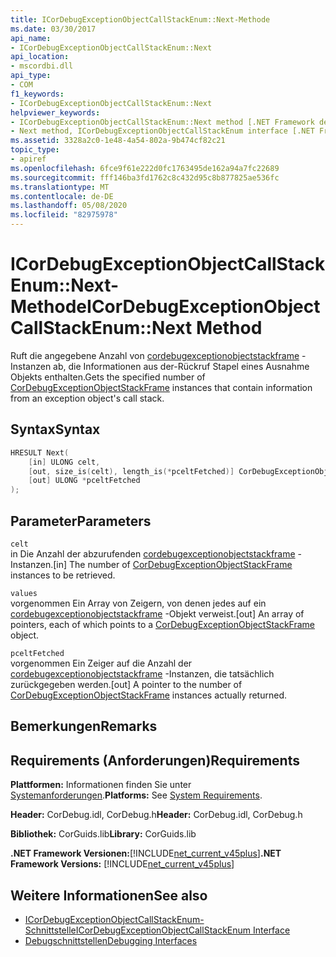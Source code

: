 ```yaml
---
title: ICorDebugExceptionObjectCallStackEnum::Next-Methode
ms.date: 03/30/2017
api_name:
- ICorDebugExceptionObjectCallStackEnum::Next
api_location:
- mscordbi.dll
api_type:
- COM
f1_keywords:
- ICorDebugExceptionObjectCallStackEnum::Next
helpviewer_keywords:
- ICorDebugExceptionObjectCallStackEnum::Next method [.NET Framework debugging]
- Next method, ICorDebugExceptionObjectCallStackEnum interface [.NET Framework debugging]
ms.assetid: 3328a2c0-1e48-4a54-802a-9b474cf82c21
topic_type:
- apiref
ms.openlocfilehash: 6fce9f61e222d0fc1763495de162a94a7fc22689
ms.sourcegitcommit: fff146ba3fd1762c8c432d95c8b877825ae536fc
ms.translationtype: MT
ms.contentlocale: de-DE
ms.lasthandoff: 05/08/2020
ms.locfileid: "82975978"
---
```

# <a name="icordebugexceptionobjectcallstackenumnext-method"></a><span data-ttu-id="8efa6-102">ICorDebugExceptionObjectCallStackEnum::Next-Methode</span><span class="sxs-lookup"><span data-stu-id="8efa6-102">ICorDebugExceptionObjectCallStackEnum::Next Method</span></span>
<span data-ttu-id="8efa6-103">Ruft die angegebene Anzahl von [cordebugexceptionobjectstackframe](cordebugexceptionobjectstackframe-structure.md) -Instanzen ab, die Informationen aus der-Rückruf Stapel eines Ausnahme Objekts enthalten.</span><span class="sxs-lookup"><span data-stu-id="8efa6-103">Gets the specified number of [CorDebugExceptionObjectStackFrame](cordebugexceptionobjectstackframe-structure.md) instances that contain information from an exception object's call stack.</span></span>  
  
## <a name="syntax"></a><span data-ttu-id="8efa6-104">Syntax</span><span class="sxs-lookup"><span data-stu-id="8efa6-104">Syntax</span></span>  
  
```cpp  
HRESULT Next(  
    [in] ULONG celt,  
    [out, size_is(celt), length_is(*pceltFetched)] CorDebugExceptionObjectStackFrame values[],  
    [out] ULONG *pceltFetched  
);  
```  
  
## <a name="parameters"></a><span data-ttu-id="8efa6-105">Parameter</span><span class="sxs-lookup"><span data-stu-id="8efa6-105">Parameters</span></span>  
 `celt`  
 <span data-ttu-id="8efa6-106">in Die Anzahl der abzurufenden [cordebugexceptionobjectstackframe](cordebugexceptionobjectstackframe-structure.md) -Instanzen.</span><span class="sxs-lookup"><span data-stu-id="8efa6-106">[in] The number of [CorDebugExceptionObjectStackFrame](cordebugexceptionobjectstackframe-structure.md) instances to be retrieved.</span></span>  
  
 `values`  
 <span data-ttu-id="8efa6-107">vorgenommen Ein Array von Zeigern, von denen jedes auf ein [cordebugexceptionobjectstackframe](cordebugexceptionobjectstackframe-structure.md) -Objekt verweist.</span><span class="sxs-lookup"><span data-stu-id="8efa6-107">[out] An array of pointers, each of which points to a [CorDebugExceptionObjectStackFrame](cordebugexceptionobjectstackframe-structure.md) object.</span></span>  
  
 `pceltFetched`  
 <span data-ttu-id="8efa6-108">vorgenommen Ein Zeiger auf die Anzahl der [cordebugexceptionobjectstackframe](cordebugexceptionobjectstackframe-structure.md) -Instanzen, die tatsächlich zurückgegeben werden.</span><span class="sxs-lookup"><span data-stu-id="8efa6-108">[out] A pointer to the number of [CorDebugExceptionObjectStackFrame](cordebugexceptionobjectstackframe-structure.md) instances actually returned.</span></span>  
  
## <a name="remarks"></a><span data-ttu-id="8efa6-109">Bemerkungen</span><span class="sxs-lookup"><span data-stu-id="8efa6-109">Remarks</span></span>  
  
## <a name="requirements"></a><span data-ttu-id="8efa6-110">Requirements (Anforderungen)</span><span class="sxs-lookup"><span data-stu-id="8efa6-110">Requirements</span></span>  
 <span data-ttu-id="8efa6-111">**Plattformen:** Informationen finden Sie unter [Systemanforderungen](../../get-started/system-requirements.md).</span><span class="sxs-lookup"><span data-stu-id="8efa6-111">**Platforms:** See [System Requirements](../../get-started/system-requirements.md).</span></span>  
  
 <span data-ttu-id="8efa6-112">**Header:** CorDebug.idl, CorDebug.h</span><span class="sxs-lookup"><span data-stu-id="8efa6-112">**Header:** CorDebug.idl, CorDebug.h</span></span>  
  
 <span data-ttu-id="8efa6-113">**Bibliothek:** CorGuids.lib</span><span class="sxs-lookup"><span data-stu-id="8efa6-113">**Library:** CorGuids.lib</span></span>  
  
 <span data-ttu-id="8efa6-114">**.NET Framework Versionen:**[!INCLUDE[net_current_v45plus](../../../../includes/net-current-v45plus-md.md)]</span><span class="sxs-lookup"><span data-stu-id="8efa6-114">**.NET Framework Versions:** [!INCLUDE[net_current_v45plus](../../../../includes/net-current-v45plus-md.md)]</span></span>  
  
## <a name="see-also"></a><span data-ttu-id="8efa6-115">Weitere Informationen</span><span class="sxs-lookup"><span data-stu-id="8efa6-115">See also</span></span>

- [<span data-ttu-id="8efa6-116">ICorDebugExceptionObjectCallStackEnum-Schnittstelle</span><span class="sxs-lookup"><span data-stu-id="8efa6-116">ICorDebugExceptionObjectCallStackEnum Interface</span></span>](icordebugexceptionobjectcallstackenum-interface.md)
- [<span data-ttu-id="8efa6-117">Debugschnittstellen</span><span class="sxs-lookup"><span data-stu-id="8efa6-117">Debugging Interfaces</span></span>](debugging-interfaces.md)
